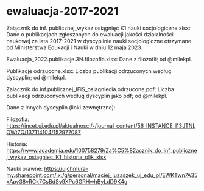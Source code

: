# ewaluacja-2017-2021

Załącznik do inf. publicznej_wykaz osiągnięć K1 nauki socjologiczne.xlsx: Dane o publikacjach zgłoszonych do ewaluacji jakości działalności naukowej za lata 2017-2021 w dyscyplinie nauki socjologiczne otrzymane od Ministerstwa Edukacji i Nauki w dniu 12 maja 2023.

Ewaluacja_2022.publikacje.3N.filozofia.xlsx: Dane z filozofii; od @milekpl.

Publikacje odrzucone.xlsx: Liczba publikacji odrzuconych według dyscyplin; od @milekpl.

Zalacznik.do.inf.publicznej_IFiS_osiagniecia.odrzucone.pdf: Liczba publikacji odrzuconych według dyscyplin jako pdf; od @milekpl.


Dane z innych dyscyplin (linki zewnętrzne):

Filozofia: https://incet.uj.edu.pl/aktualnosci/-/journal_content/56_INSTANCE_l13JTNLQWt7Q/137114104/152977087

Historia: https://www.academia.edu/100758279/Za%C5%82acznik_do_inf_publicznej_wykaz_osiagniec_K1_historia_plik_xlsx

Nauki prawne: https://ujchmura-my.sharepoint.com/:x:/g/personal/maciej_juzaszek_uj_edu_pl/EWKTwn7A35xApv38vRCk7CsBdSy9XPc6GRHwhByLdD9K4g
